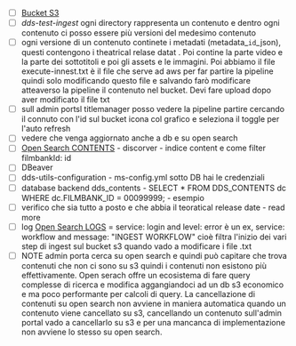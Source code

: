 - [ ] [Bucket S3](https://eu-west-1.console.aws.amazon.com/s3/buckets?region=eu-west-1&bucketType=general)
- [ ] _dds-test-ingest_ ogni directory rappresenta un contenuto e dentro ogni contenuto ci posso essere più versioni del medesimo contenuto
- [ ] ogni versione di un contenuto continete i metadati (metadata\_`id`\_json), questi contengono i theatrical relase datat . Poi contine la parte video e la parte dei sottotitoli e poi gli assets e le immagini. Poi abbiamo il file execute-innest.txt è il file che serve ad aws per far partire la pipeline quindi solo modificando questo file e salvando farò modificare atteaverso la pipeline il contenuto nel bucket. Devi fare upload dopo aver modificato il file txt
- [ ] sull admin portsl titlemanager posso vedere la pipeline partire cercando il connuto con l'id sul bucket icona col grafico e seleziona il toggle per l'auto refresh
- [ ] vedere che venga aggiornato anche a db e su open search
- [ ] [Open Search CONTENTS](https://vpc-dds-test-elk-feed-opensearch-nne2ldmqzp6twcchbbesi6vb3e.eu-west-1.es.amazonaws.com/_dashboards/app/home#) - discorver - indice content e come filter filmbankId: id
- [ ] DBeaver
- [ ] dds-utils-configuration - ms-config.yml sotto DB hai le credenziali
- [ ] database backend dds_contents - SELECT \* FROM DDS_CONTENTS dc WHERE dc.FILMBANK_ID = 00099999; - esempio
- [ ] verifico che sia tutto a posto e che abbia il teoratical release date - read more
- [ ] log [Open Search LOGS](https://vpc-dds-test-elk-monitoring-p7ar64ikjyd6rhz5gy3jmeorty.eu-west-1.es.amazonaws.com/_dashboards "https://vpc-dds-test-elk-monitoring-p7ar64ikjyd6rhz5gy3jmeorty.eu-west-1.es.amazonaws.com/_dashboards") = service: login and level: error è un ex, service: workflow and message: "INGEST WORKFLOW" cioè filtra l'inizio dei vari step di ingest sul bucket s3 quando vado a modificare i file .txt
- [ ] NOTE admin porta cerca su open search e quindi può capitare che trova contenuti che non ci sono su s3 quindi i contenuti non esistono più effettivamente. Open serach offre un ecosistema di fare query complesse di ricerca e modifica aggangiandoci ad un db s3 economico e ma poco performante per calcoli di query. La cancellazione di contenuti su open search non avviene in maniera automatica quando un contenuto viene cancellato su s3, cancellando un contenuto sull'admin portal vado a cancellarlo su s3 e per una mancanca di implementazione non avviene lo stesso su open search.
